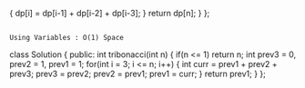 {
dp[i] = dp[i-1] + dp[i-2] + dp[i-3];
}
return dp[n];
}
};
```
​
Using Variables : O(1) Space
```
class Solution {
public:
int tribonacci(int n) {
if(n <= 1) return n;
int prev3 = 0, prev2 = 1, prev1 = 1;
for(int i = 3; i <= n; i++)
{
int curr = prev1 + prev2 + prev3;
prev3 = prev2;
prev2 = prev1;
prev1 = curr;
}
return prev1;
}
};
```